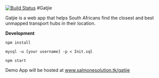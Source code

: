[![Build Status](https://travis-ci.org/mkhonto/lujhay.svg?branch=data_services)](https://travis-ci.org/mkhonto/lujhay)
#Gatjie 

Gatjie is a web app that helps South Africans find the closest and best unmapped transport hubs in their location. 

**Development**

`npm install`

`mysql -u [your username] -p < Init.sql`

`npm start`

Demo App will be hosted at www.salmonesolution.tk/gatjie




